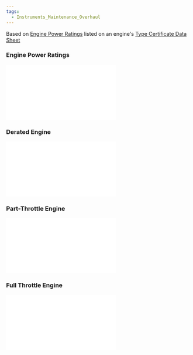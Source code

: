 ```yaml
---
tags:
  - Instruments_Maintenance_Overhaul
---
```

Based on [Engine Power Ratings](./Engine%20Power%20Ratings.md) listed on an engine's [Type Certificate Data Sheet](./Type%20Certificate%20Data%20Sheet.md) 

### Engine Power Ratings
![Engine Power Ratings](./Engine%20Power%20Ratings.md)
### Derated Engine
![Derated Engine](./Derated%20Engine.md)
### Part-Throttle Engine
![Part-Throttle Engine](./Part-Throttle%20Engine.md)
### Full Throttle Engine
![Full-Throttle Engine](./Full-Throttle%20Engine.md)